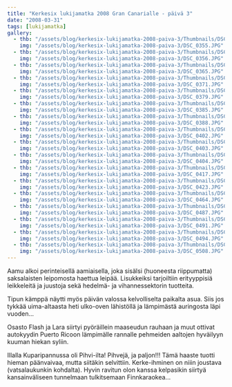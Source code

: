 ```yaml
---
title: "Kerkesix lukijamatka 2008 Gran Canarialle - päivä 3"
date: "2008-03-31"
tags: [lukijamatka]
gallery:
  - thb: "/assets/blog/kerkesix-lukijamatka-2008-paiva-3/Thumbnails/DSC_0355.JPG"
    img: "/assets/blog/kerkesix-lukijamatka-2008-paiva-3/DSC_0355.JPG"
  - thb: "/assets/blog/kerkesix-lukijamatka-2008-paiva-3/Thumbnails/DSC_0356.JPG"
    img: "/assets/blog/kerkesix-lukijamatka-2008-paiva-3/DSC_0356.JPG"
  - thb: "/assets/blog/kerkesix-lukijamatka-2008-paiva-3/Thumbnails/DSC_0365.JPG"
    img: "/assets/blog/kerkesix-lukijamatka-2008-paiva-3/DSC_0365.JPG"
  - thb: "/assets/blog/kerkesix-lukijamatka-2008-paiva-3/Thumbnails/DSC_0371.JPG"
    img: "/assets/blog/kerkesix-lukijamatka-2008-paiva-3/DSC_0371.JPG"
  - thb: "/assets/blog/kerkesix-lukijamatka-2008-paiva-3/Thumbnails/DSC_0379.JPG"
    img: "/assets/blog/kerkesix-lukijamatka-2008-paiva-3/DSC_0379.JPG"
  - thb: "/assets/blog/kerkesix-lukijamatka-2008-paiva-3/Thumbnails/DSC_0385.JPG"
    img: "/assets/blog/kerkesix-lukijamatka-2008-paiva-3/DSC_0385.JPG"
  - thb: "/assets/blog/kerkesix-lukijamatka-2008-paiva-3/Thumbnails/DSC_0388.JPG"
    img: "/assets/blog/kerkesix-lukijamatka-2008-paiva-3/DSC_0388.JPG"
  - thb: "/assets/blog/kerkesix-lukijamatka-2008-paiva-3/Thumbnails/DSC_0402.JPG"
    img: "/assets/blog/kerkesix-lukijamatka-2008-paiva-3/DSC_0402.JPG"
  - thb: "/assets/blog/kerkesix-lukijamatka-2008-paiva-3/Thumbnails/DSC_0403.JPG"
    img: "/assets/blog/kerkesix-lukijamatka-2008-paiva-3/DSC_0403.JPG"
  - thb: "/assets/blog/kerkesix-lukijamatka-2008-paiva-3/Thumbnails/DSC_0404.JPG"
    img: "/assets/blog/kerkesix-lukijamatka-2008-paiva-3/DSC_0404.JPG"
  - thb: "/assets/blog/kerkesix-lukijamatka-2008-paiva-3/Thumbnails/DSC_0417.JPG"
    img: "/assets/blog/kerkesix-lukijamatka-2008-paiva-3/DSC_0417.JPG"
  - thb: "/assets/blog/kerkesix-lukijamatka-2008-paiva-3/Thumbnails/DSC_0423.JPG"
    img: "/assets/blog/kerkesix-lukijamatka-2008-paiva-3/DSC_0423.JPG"
  - thb: "/assets/blog/kerkesix-lukijamatka-2008-paiva-3/Thumbnails/DSC_0464.JPG"
    img: "/assets/blog/kerkesix-lukijamatka-2008-paiva-3/DSC_0464.JPG"
  - thb: "/assets/blog/kerkesix-lukijamatka-2008-paiva-3/Thumbnails/DSC_0487.JPG"
    img: "/assets/blog/kerkesix-lukijamatka-2008-paiva-3/DSC_0487.JPG"
  - thb: "/assets/blog/kerkesix-lukijamatka-2008-paiva-3/Thumbnails/DSC_0491.JPG"
    img: "/assets/blog/kerkesix-lukijamatka-2008-paiva-3/DSC_0491.JPG"
  - thb: "/assets/blog/kerkesix-lukijamatka-2008-paiva-3/Thumbnails/DSC_0494.JPG"
    img: "/assets/blog/kerkesix-lukijamatka-2008-paiva-3/DSC_0494.JPG"
  - thb: "/assets/blog/kerkesix-lukijamatka-2008-paiva-3/Thumbnails/DSC_0508.JPG"
    img: "/assets/blog/kerkesix-lukijamatka-2008-paiva-3/DSC_0508.JPG"
---
```


Aamu alkoi perinteisellä aamiaisella, joka sisälsi (huoneesta
riippumatta) saksalaisten leipomosta haettua leipää. Lisukkeiksi
tarjoiltiin erityyppisiä leikkeleitä ja juustoja sekä hedelmä- ja
vihannessektorin tuotteita.

Tipun kämppä näytti myös päivän valossa kelvolliselta paikalta asua.
Siis jos tykkää uima-altaasta heti ulko-oven lähistöllä ja lämpimästä
auringosta läpi vuoden...

Osasto Flash ja Lara siirtyi pyöräillein maaseudun rauhaan ja muut
ottivat autokyydin Puerto Ricoon lämpimälle rannalle pehmeiden aaltojen
hyväilyyn kuuman hiekan syliin.

Illalla Kuparipannussa oli Pihvi-ilta! Pihvejä, ja paljon!!! Tämä haaste
tuotti hieman päänvaivaa, mutta siitäkin selvittiin. Kerke-ihminen on
niiin joustava (vatsalaukunkin kohdalta). Hyvin ravitun olon kanssa
kelpasikin siirtyä kansainväliseen tunnelmaan tulkitsemaan
Finnkaraokea...
